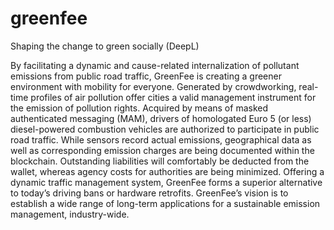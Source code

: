 # greenfee
Shaping the change to green socially (DeepL)


By facilitating a dynamic and cause-related internalization of pollutant emissions from public road traffic, GreenFee is creating a greener environment with mobility for everyone. Generated by crowdworking, real-time profiles of air pollution offer cities a valid management instrument for the emission of pollution rights. Acquired by means of masked authenticated messaging (MAM), drivers of homologated Euro 5 (or less) diesel-powered combustion vehicles are authorized to participate in public road traffic. While sensors record actual emissions, geographical data as well as corresponding emission charges are being documented within the blockchain. Outstanding liabilities will comfortably be deducted from the wallet, whereas agency costs for authorities are being minimized.
Offering a dynamic traffic management system, GreenFee forms a superior alternative to today’s driving bans or hardware retrofits. GreenFee’s vision is to establish a wide range of long-term applications for a sustainable emission management, industry-wide.

